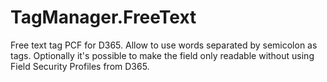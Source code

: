 # TagManager.FreeText
Free text tag PCF for D365. Allow to use words separated by semicolon as tags. Optionally it's possible to make the field only readable without using Field Security Profiles from D365.
